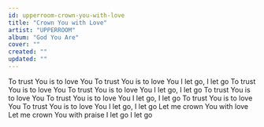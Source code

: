 ```yaml
---
id: upperroom-crown-you-with-love
title: "Crown You with Love"
artist: "UPPERROOM"
album: "God You Are"
cover: ""
created: ""
updated: ""
---
```


To trust You is to love You
To trust You is to love You
I let go, I let go
To trust You is to love You
To trust You is to love You
I let go, I let go
To trust You is to love You
To trust You is to love You
I let go, I let go
To trust You is to love You
To trust You is to love You
I let go, I let go
Let me crown You with love
Let me crown You with praise
I let go
I let go